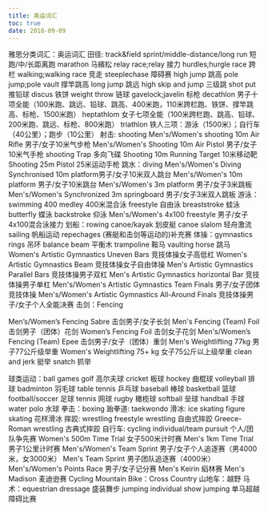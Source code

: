 ```yaml
---
title: 奥运词汇
toc: true
date: 2018-09-09
---
```

雅思分类词汇：奥运词汇
田径: track&field
sprint/middle-distance/long run 短跑/中/长距离跑
marathon 马繽松
relay race;relay 接力
hurdles;hurgle race 跨栏
walking;walking race 竞走
steeplechase 障碍赛
high jump 跳高
pole jump;pole vault 撑竿跳高
long jump 跳远
high skip and jump 三级跳
shot put 推铅球
discus 铁饼
weight throw 链球
gavelock;javelin 标枪
decathlon 男子十项全能（100米跑、跳远、铅球、跳高、400米跑，110米跨栏跑、铁饼、撑竿跳高、标枪、1500米跑）
heptathlom 女子七项全能（100米跨栏跑、跳高、铅球、200米跑、跳远、标枪、800米跑）
triathlon 铁人三项：游泳（1500米）；自行车（40公里）；跑步（10公里）
射击: shooting
Men's/Women's shooting 10m Air Rifle
男子/女子10米气步枪
Men's/Women's Shooting 10m Air Pistol 男子/女子10米气手枪
shooting Trap 多向飞碟
Shooting 10m Running Target 10米移动靶
Shooting 25m Pistol 25米运动手枪
跳水：diving
Men's/Women's Diving Synchronised 10m platform男子/女子10米双人跳台
Men's/Women's 10m platform 男子/女子10米跳台
Men's/Women's 3m platform 男子/女子3米跳板
Men's/Women's Synchronized 3m springboard
男子/女子3米双人跳板
游泳：swimming
400 medley 400米混合泳
freestyle 自由泳
breaststroke 蛙泳
butterfly 蝶泳
backstroke 仰泳
Men's/Women's 4x100 freestyle 男子/女子4x100混合泳接力
划船：rowing
canoe/kayak 划皮艇
canoe slalom 轻舟激流
sailing 帆船运动
repechages (赛艇和击剑等运动的)补充赛
体操：gymnastics
rings 吊环
balance beam 平衡木
trampoline 鞍马
vaulting horse 跳马
Women's Artistic Gymnastics Uneven Bars 竞技体操女子高低杠
Women's Artistic Gymnastics Beam 竞技体操女子自由体操
Men's Artistic Gymnastics Parallel Bars 竞技体操男子双杠
Men's Artistic Gymnastics horizontal Bar 竞技体操男子单杠
Men's/Women's Artistic Gymnastics Team Finals 男子/女子团体竞技体操
Men's/Women's Artistic Gymnastics All-Around Finals 竞技体操男子/女子个人全能决赛
击剑：Fencing

Men’s/Women’s Fencing Sabre 击剑男子/女子长剑
Men's Fencing (Team) Foil 击剑男子（团体）花剑
Women’s Fencing Foil 击剑女子花剑
Men's/Women’s Fencing (Team) Epee 击剑男子/女子（团体）重剑
Men's Weightlifting 77kg 男子77公斤级举重
Women's Weightlifting 75+ kg 女子75公斤以上级举重
clean and jerk 挺举
snatch 抓举

球类运动：ball games
golf 高尔夫球
cricket 板球
hockey 曲棍球
volleyball 排球
badminton 羽毛球
table tennis 乒乓球
baseball 棒球
basketball 篮球
football/soccer 足球
tennis 网球
rugby 橄榄球
softball 垒球
handball 手球
water polo 水球
拳击：boxing
跆拳道: taekwondo
滑冰: ice skating
figure skating 花样滑冰
摔跤: wrestling
freestyle wrestling 自由式摔跤
Greece-Roman wrestling 古典式摔跤
自行车: cycling
individual/team pursuit 个人/团队争先赛
Women's 500m Time Trial 女子500米计时赛
Men's 1km Time Trial
男子1公里计时赛
Men's/Women's Team Sprint 男子/女子个人追逐赛（男4000米，女3000米）
Men's Team Sprint 男子团队追逐赛（4000米）
Men's/Women's Points Race 男子/女子记分赛
Men's Keirin 縚林赛
Men's Madison 麦迪逊赛
Cycling Mountain Bike：Cross Country 山地车：越野
马术：equestrian
dressage 盛装舞步 jumping individual show jumping 单马超越障碍比赛
